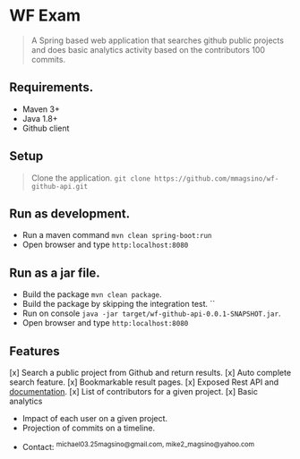 # WF Exam

> A Spring based web application that searches github public projects and does basic analytics activity based on the contributors 100 commits.

## Requirements.

- Maven 3+
- Java 1.8+
- Github client

## Setup

> Clone the application. `git clone https://github.com/mmagsino/wf-github-api.git`

## Run as development.

- Run a maven command `mvn clean spring-boot:run`
- Open browser and type `http:localhost:8080`

## Run as a jar file.

- Build the package `mvn clean package`.
- Build the package by skipping the integration test. ``
- Run on console `java -jar target/wf-github-api-0.0.1-SNAPSHOT.jar`.
- Open browser and type `http:localhost:8080`

## Features

[x] Search a public project from Github and return results.
[x] Auto complete search feature.
[x] Bookmarkable result pages.
[x] Exposed Rest API and [documentation](http://localhost:8080/swagger-ui.html).
[x] List of contributors for a given project.
[x] Basic analytics 
   - Impact of each user on a given project.
   - Projection of commits on a timeline.

<ul>
    <li>
       Contact: <sup>michael03.25magsino@gmail.com, mike2_magsino@yahoo.com</sup>
    </li>
</ul>